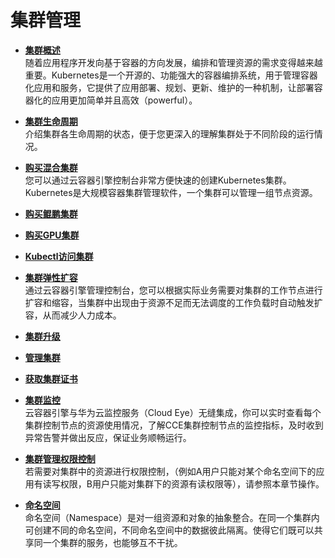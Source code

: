 # 集群管理<a name="cce_01_0027"></a>

-   **[集群概述](集群概述.md)**  
随着应用程序开发向基于容器的方向发展，编排和管理资源的需求变得越来越重要。Kubernetes是一个开源的、功能强大的容器编排系统，用于管理容器化应用和服务，它提供了应用部署、规划、更新、维护的一种机制，让部署容器化的应用更加简单并且高效（powerful）。
-   **[集群生命周期](集群生命周期.md)**  
介绍集群各生命周期的状态，便于您更深入的理解集群处于不同阶段的运行情况。
-   **[购买混合集群](购买混合集群.md)**  
您可以通过云容器引擎控制台非常方便快速的创建Kubernetes集群。Kubernetes是大规模容器集群管理软件，一个集群可以管理一组节点资源。
-   **[购买鲲鹏集群](购买鲲鹏集群.md)**  

-   **[购买GPU集群](购买GPU集群.md)**  

-   **[Kubectl访问集群](Kubectl访问集群.md)**  

-   **[集群弹性扩容](集群弹性扩容.md)**  
通过云容器引擎管理控制台，您可以根据实际业务需要对集群的工作节点进行扩容和缩容，当集群中出现由于资源不足而无法调度的工作负载时自动触发扩容，从而减少人力成本。
-   **[集群升级](集群升级.md)**  

-   **[管理集群](管理集群.md)**  

-   **[获取集群证书](获取集群证书.md)**  

-   **[集群监控](集群监控.md)**  
云容器引擎与华为云监控服务（Cloud Eye）无缝集成，你可以实时查看每个集群控制节点的资源使用情况，了解CCE集群控制节点的监控指标，及时收到异常告警并做出反应，保证业务顺畅运行。
-   **[集群管理权限控制](集群管理权限控制.md)**  
若需要对集群中的资源进行权限控制，（例如A用户只能对某个命名空间下的应用有读写权限，B用户只能对集群下的资源有读权限等），请参照本章节操作。
-   **[命名空间](命名空间.md)**  
命名空间（Namespace）是对一组资源和对象的抽象整合。在同一个集群内可创建不同的命名空间，不同命名空间中的数据彼此隔离。使得它们既可以共享同一个集群的服务，也能够互不干扰。

